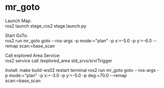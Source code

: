 # mr_goto
Launch Map:\
ros2 launch stage_ros2 stage.launch.py

Start GoTo:\
ros2 run mr_goto goto --ros-args -p mode:="plan" -p x:=-5.0 -p y:=-6.0 --remap scan:=base_scan

Call explored Area Service:\
ros2 service call /explored_area std_srvs/srv/Trigger

Install:
make build-ws02
restart terminal
ros2 run mr_goto goto --ros-args -p mode:="plan" -p x:=-3.0 -p y:=-5.0 -p deg:=70.0 --remap scan:=base_scan